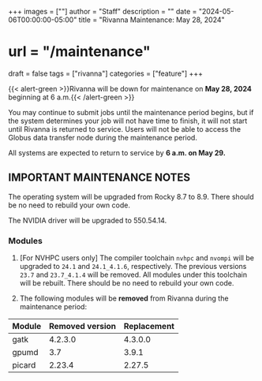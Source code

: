 +++
images = [""]
author = "Staff"
description = ""
date = "2024-05-06T00:00:00-05:00"
title = "Rivanna Maintenance: May 28, 2024"
# url = "/maintenance"
draft = false
tags = ["rivanna"]
categories = ["feature"]
+++

{{< alert-green >}}Rivanna will be down for maintenance on <strong>May 28, 2024</strong> beginning at 6 a.m.{{< /alert-green >}}

You may continue to submit jobs until the maintenance period begins, but if the system determines your job will not have time to finish, it will not start until Rivanna is returned to service. Users will not be able to access the Globus data transfer node during the maintenance period.

All systems are expected to return to service by **6 a.m. on May 29.**

## IMPORTANT MAINTENANCE NOTES

The operating system will be upgraded from Rocky 8.7 to 8.9. There should be no need to rebuild your own code.

The NVIDIA driver will be upgraded to 550.54.14.

### Modules

1. [For NVHPC users only] The compiler toolchain `nvhpc` and `nvompi` will be upgraded to `24.1` and `24.1_4.1.6`, respectively. The previous versions `23.7` and `23.7_4.1.4` will be removed. All modules under this toolchain will be rebuilt. There should be no need to rebuild your own code.

1. The following modules will be **removed** from Rivanna during the maintenance period:

| Module | Removed version | Replacement |
|---|---|---|
|gatk     |4.2.3.0 | 4.3.0.0 |
|gpumd    |3.7     | 3.9.1   |
|picard   |2.23.4  | 2.27.5 |
